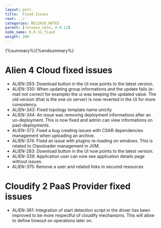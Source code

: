```yaml
---
layout: post
title:  Fixed Issues
root: ../
categories: RELEASE_NOTES
parent: [release_note, 0.0.12]
node_name: 0.0.12_fixed
weight: 200
---
```


{%summary%}{%endsummary%}

# Alien 4 Cloud fixed issues

* ALIEN-283: Download button in the UI now points to the latest version.
* ALIEN-330: When updating group informations and the update fails (e-mail not correct for example) the ui was keeping the updated value. The old version (that is the one on server) is now reverted in the UI for more consistency.
* ALIEN-343: Fixed topology template name unicity
* ALIEN-344: An issue was removing deployment informations after an un-deployment. This is now fixed and admin can view informations on past-deployments.
* ALIEN-372: Fixed a bug creating issues with CSAR dependencies management when uploading an archive.
* ALIEN-374: Fixed an issue with plugins re-loading on windows. This is related to Classloader management in JVM.
* ALIEN-283: Download button in the UI now points to the latest version.
* ALIEN-339: Application user can now see application details page without issues.
* ALIEN-375: Remove a user and related links in secured resources


# Cloudify 2 PaaS Provider fixed issues

* ALIEN-361: Integration of start detection script in the driver has been improved to be more respectful of cloudify mechanisms. This will allow to define timeout on operations later on.


